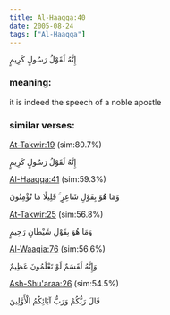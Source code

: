 ```yaml
---
title: Al-Haaqqa:40
date: 2005-08-24
tags: ["Al-Haaqqa"]
---
```

إِنَّهُ لَقَوْلُ رَسُولٍ كَرِيمٍ
### meaning: 
it is indeed the speech of a noble apostle
### similar verses: 

[At-Takwir:19](/81/19) (sim:80.7%)

إِنَّهُ لَقَوْلُ رَسُولٍ كَرِيمٍ

[Al-Haaqqa:41](/69/41) (sim:59.3%)

وَمَا هُوَ بِقَوْلِ شَاعِرٍ ۚ قَلِيلًا مَا تُؤْمِنُونَ

[At-Takwir:25](/81/25) (sim:56.8%)

وَمَا هُوَ بِقَوْلِ شَيْطَانٍ رَجِيمٍ

[Al-Waaqia:76](/56/76) (sim:56.6%)

وَإِنَّهُ لَقَسَمٌ لَوْ تَعْلَمُونَ عَظِيمٌ

[Ash-Shu'araa:26](/26/26) (sim:54.5%)

قَالَ رَبُّكُمْ وَرَبُّ آبَائِكُمُ الْأَوَّلِينَ
